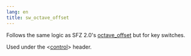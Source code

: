 ```yaml
---
lang: en
title: sw_octave_offset
---
```

Follows the same logic as SFZ 2.0's [octave_offset](octave_offset)
but for key switches.

Used under the <[control](/headers/control)> header.
